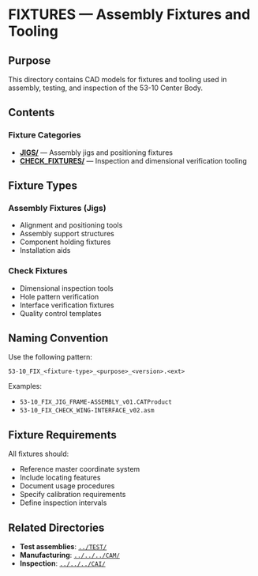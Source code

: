 # FIXTURES — Assembly Fixtures and Tooling

## Purpose

This directory contains CAD models for fixtures and tooling used in assembly, testing, and inspection of the 53-10 Center Body.

## Contents

### Fixture Categories
- **[JIGS/](./JIGS/)** — Assembly jigs and positioning fixtures
- **[CHECK_FIXTURES/](./CHECK_FIXTURES/)** — Inspection and dimensional verification tooling

## Fixture Types

### Assembly Fixtures (Jigs)
- Alignment and positioning tools
- Assembly support structures
- Component holding fixtures
- Installation aids

### Check Fixtures
- Dimensional inspection tools
- Hole pattern verification
- Interface verification fixtures
- Quality control templates

## Naming Convention

Use the following pattern:
```
53-10_FIX_<fixture-type>_<purpose>_<version>.<ext>
```

Examples:
- `53-10_FIX_JIG_FRAME-ASSEMBLY_v01.CATProduct`
- `53-10_FIX_CHECK_WING-INTERFACE_v02.asm`

## Fixture Requirements

All fixtures should:
- Reference master coordinate system
- Include locating features
- Document usage procedures
- Specify calibration requirements
- Define inspection intervals

## Related Directories

- **Test assemblies**: [`../TEST/`](../TEST/)
- **Manufacturing**: [`../../../CAM/`](../../../CAM/)
- **Inspection**: [`../../../CAI/`](../../../CAI/)
